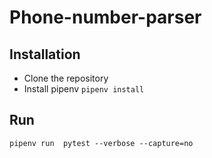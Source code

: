 # Phone-number-parser

## Installation
   - Clone the repository
   - Install pipenv
    ```
    pipenv install
    ```
## Run
  ```
  pipenv run  pytest --verbose --capture=no
  ```